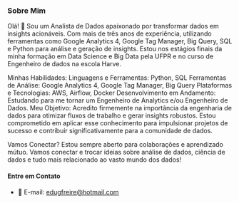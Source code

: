### Sobre Mim
Olá! 👋 Sou um Analista de Dados apaixonado por transformar dados em insights acionáveis. Com mais de três anos de experiência, utilizando ferramentas como Google Analytics 4, Google Tag Manager, Big Query, SQL e Python para análise e geração de insights. Estou nos estágios finais da minha formação em Data Science e Big Data pela UFPR e no curso de Engenheiro de dados na escola Harve.

Minhas Habilidades:
Linguagens e Ferramentas: Python, SQL
Ferramentas de Análise: Google Analytics 4, Google Tag Manager, Big Query
Plataformas e Tecnologias: AWS, Airflow, Docker
Desenvolvimento em Andamento: Estudando para me tornar um Engenheiro de Analytics e/ou Engenheiro de Dados.
Meu Objetivo:
Acredito firmemente na importância da engenharia de dados para otimizar fluxos de trabalho e gerar insights robustos. Estou comprometido em aplicar esse conhecimento para impulsionar projetos de sucesso e contribuir significativamente para a comunidade de dados.

Vamos Conectar?
Estou sempre aberto para colaborações e aprendizado mútuo. Vamos conectar e trocar ideias sobre análise de dados, ciência de dados e tudo mais relacionado ao vasto mundo dos dados!
#### Entre em Contato

- 📧 E-mail: [edugfreire@hotmail.com](mailto:edugfreire@hotmail.com)
